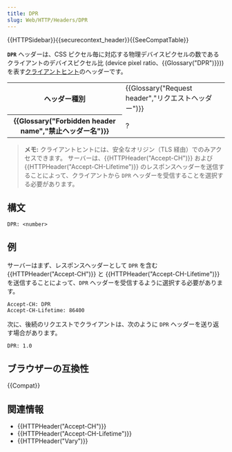 ```yaml
---
title: DPR
slug: Web/HTTP/Headers/DPR
---
```


{{HTTPSidebar}}{{securecontext_header}}{{SeeCompatTable}}

**`DPR`** ヘッダーは、CSS ピクセル毎に対応する物理デバイスピクセルの数であるクライアントのデバイスピクセル比 (device pixel ratio、{{Glossary("DPR")}})) を表す[クライアントヒント](/ja/docs/Glossary/Client_hints)のヘッダーです。

<table class="properties">
  <tbody>
    <tr>
      <th scope="row">ヘッダー種別</th>
      <td>
        {{Glossary("Request header","リクエストヘッダー")}}
      </td>
    </tr>
    <tr>
      <th scope="row">
        {{Glossary("Forbidden header name","禁止ヘッダー名")}}
      </th>
      <td>?</td>
    </tr>
  </tbody>
</table>

> **メモ:** クライアントヒントには、安全なオリジン（TLS 経由）でのみアクセスできます。 サーバーは、{{HTTPHeader("Accept-CH")}} および {{HTTPHeader("Accept-CH-Lifetime")}} のレスポンスヘッダーを送信することによって、クライアントから `DPR` ヘッダーを受信することを選択する必要があります。

## 構文

```
DPR: <number>
```

## 例

サーバーはまず、レスポンスヘッダーとして `DPR` を含む {{HTTPHeader("Accept-CH")}} と {{HTTPHeader("Accept-CH-Lifetime")}} を送信することによって、`DPR` ヘッダーを受信するように選択する必要があります。

```
Accept-CH: DPR
Accept-CH-Lifetime: 86400
```

次に、後続のリクエストでクライアントは、次のように `DPR` ヘッダーを送り返す場合があります。

```
DPR: 1.0
```

## ブラウザーの互換性

{{Compat}}

## 関連情報

- {{HTTPHeader("Accept-CH")}}
- {{HTTPHeader("Accept-CH-Lifetime")}}
- {{HTTPHeader("Vary")}}
